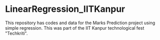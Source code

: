 # LinearRegression_IITKanpur
This repository has codes and data for the Marks Prediction project using simple regression. This was part of the IIT Kanpur technological fest "Techkriti".
